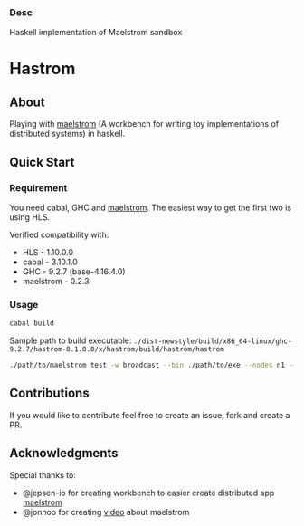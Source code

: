 ### Desc

Haskell implementation of Maelstrom sandbox 

# Hastrom

## About
Playing with [maelstrom](https://github.com/jepsen-io/maelstrom) (A workbench for writing toy implementations of distributed systems) in haskell.

## Quick Start 

### Requirement
You need cabal, GHC and [maelstrom](https://github.com/jepsen-io/maelstrom).
The easiest way to get the first two is using HLS.


Verified compatibility with:
- HLS - 1.10.0.0
- cabal - 3.10.1.0
- GHC - 9.2.7 (base-4.16.4.0)
- maelstrom - 0.2.3

### Usage
```bash
cabal build
```
Sample path to build executable: `./dist-newstyle/build/x86_64-linux/ghc-9.2.7/hastrom-0.1.0.0/x/hastrom/build/hastrom/hastrom`
```bash
./path/to/maelstrom test -w broadcast --bin ./path/to/exe --nodes n1 --time-limit 20 --log-stderr
```

## Contributions

If you would like to contribute feel free to create an issue, fork and create a PR.

## Acknowledgments
Special thanks to:
- @jepsen-io for creating workbench to easier create distributed app [maelstrom](https://github.com/jepsen-io/maelstrom)
- @jonhoo for creating [video](https://www.youtube.com/watch?v=gboGyccRVXI) about maelstrom 